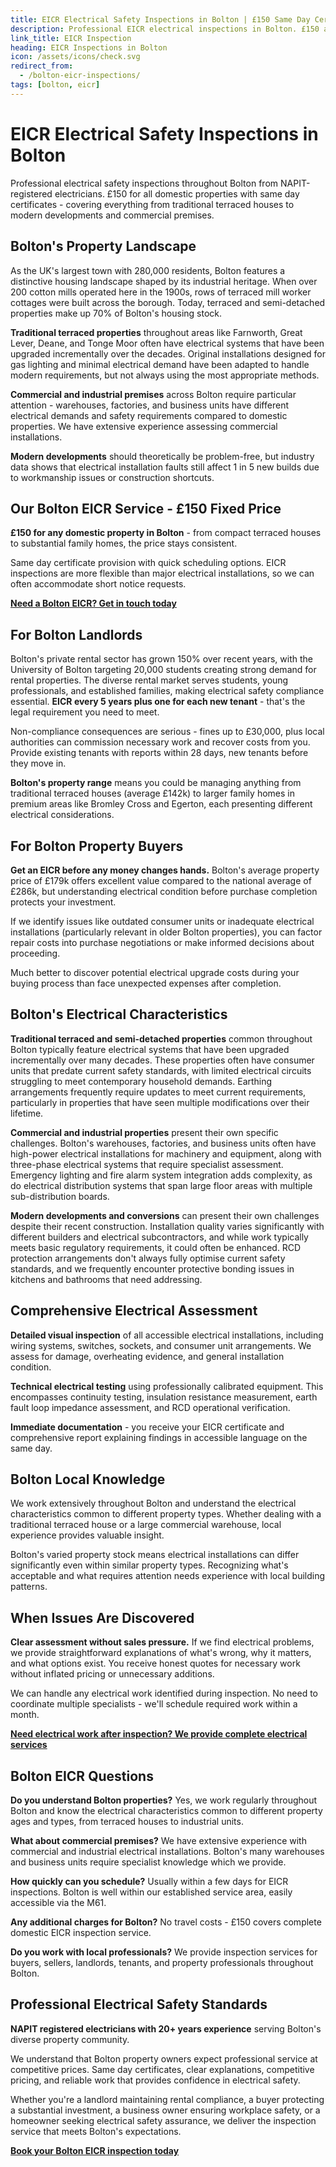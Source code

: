 ```yaml
---
title: EICR Electrical Safety Inspections in Bolton | £150 Same Day Certificate
description: Professional EICR electrical inspections in Bolton. £150 all domestic properties, same day certificates. NAPIT registered, terraced houses and commercial premises specialist.
link_title: EICR Inspection
heading: EICR Inspections in Bolton
icon: /assets/icons/check.svg
redirect_from:
  - /bolton-eicr-inspections/
tags: [bolton, eicr]
---
```


# EICR Electrical Safety Inspections in Bolton

Professional electrical safety inspections throughout Bolton from NAPIT-registered electricians. £150 for all domestic properties with same day certificates - covering everything from traditional terraced houses to modern developments and commercial premises.

## Bolton's Property Landscape

As the UK's largest town with 280,000 residents, Bolton features a distinctive housing landscape shaped by its industrial heritage. When over 200 cotton mills operated here in the 1900s, rows of terraced mill worker cottages were built across the borough. Today, terraced and semi-detached properties make up 70% of Bolton's housing stock.

**Traditional terraced properties** throughout areas like Farnworth, Great Lever, Deane, and Tonge Moor often have electrical systems that have been upgraded incrementally over the decades. Original installations designed for gas lighting and minimal electrical demand have been adapted to handle modern requirements, but not always using the most appropriate methods.

**Commercial and industrial premises** across Bolton require particular attention - warehouses, factories, and business units have different electrical demands and safety requirements compared to domestic properties. We have extensive experience assessing commercial installations.

**Modern developments** should theoretically be problem-free, but industry data shows that electrical installation faults still affect 1 in 5 new builds due to workmanship issues or construction shortcuts.

## Our Bolton EICR Service - £150 Fixed Price

**£150 for any domestic property in Bolton** - from compact terraced houses to substantial family homes, the price stays consistent.

Same day certificate provision with quick scheduling options. EICR inspections are more flexible than major electrical installations, so we can often accommodate short notice requests.

**[Need a Bolton EICR? Get in touch today](/contact/)**

## For Bolton Landlords

Bolton's private rental sector has grown 150% over recent years, with the University of Bolton targeting 20,000 students creating strong demand for rental properties. The diverse rental market serves students, young professionals, and established families, making electrical safety compliance essential. **EICR every 5 years plus one for each new tenant** - that's the legal requirement you need to meet.

Non-compliance consequences are serious - fines up to £30,000, plus local authorities can commission necessary work and recover costs from you. Provide existing tenants with reports within 28 days, new tenants before they move in.

**Bolton's property range** means you could be managing anything from traditional terraced houses (average £142k) to larger family homes in premium areas like Bromley Cross and Egerton, each presenting different electrical considerations.

## For Bolton Property Buyers

**Get an EICR before any money changes hands.** Bolton's average property price of £179k offers excellent value compared to the national average of £286k, but understanding electrical condition before purchase completion protects your investment.

If we identify issues like outdated consumer units or inadequate electrical installations (particularly relevant in older Bolton properties), you can factor repair costs into purchase negotiations or make informed decisions about proceeding.

Much better to discover potential electrical upgrade costs during your buying process than face unexpected expenses after completion.

## Bolton's Electrical Characteristics

**Traditional terraced and semi-detached properties** common throughout Bolton typically feature electrical systems that have been upgraded incrementally over many decades. These properties often have consumer units that predate current safety standards, with limited electrical circuits struggling to meet contemporary household demands. Earthing arrangements frequently require updates to meet current requirements, particularly in properties that have seen multiple modifications over their lifetime.

**Commercial and industrial properties** present their own specific challenges. Bolton's warehouses, factories, and business units often have high-power electrical installations for machinery and equipment, along with three-phase electrical systems that require specialist assessment. Emergency lighting and fire alarm system integration adds complexity, as do electrical distribution systems that span large floor areas with multiple sub-distribution boards.

**Modern developments and conversions** can present their own challenges despite their recent construction. Installation quality varies significantly with different builders and electrical subcontractors, and while work typically meets basic regulatory requirements, it could often be enhanced. RCD protection arrangements don't always fully optimise current safety standards, and we frequently encounter protective bonding issues in kitchens and bathrooms that need addressing.

## Comprehensive Electrical Assessment

**Detailed visual inspection** of all accessible electrical installations, including wiring systems, switches, sockets, and consumer unit arrangements. We assess for damage, overheating evidence, and general installation condition.

**Technical electrical testing** using professionally calibrated equipment. This encompasses continuity testing, insulation resistance measurement, earth fault loop impedance assessment, and RCD operational verification.

**Immediate documentation** - you receive your EICR certificate and comprehensive report explaining findings in accessible language on the same day.

## Bolton Local Knowledge

We work extensively throughout Bolton and understand the electrical characteristics common to different property types. Whether dealing with a traditional terraced house or a large commercial warehouse, local experience provides valuable insight.

Bolton's varied property stock means electrical installations can differ significantly even within similar property types. Recognizing what's acceptable and what requires attention needs experience with local building patterns.

## When Issues Are Discovered

**Clear assessment without sales pressure.** If we find electrical problems, we provide straightforward explanations of what's wrong, why it matters, and what options exist. You receive honest quotes for necessary work without inflated pricing or unnecessary additions.

We can handle any electrical work identified during inspection. No need to coordinate multiple specialists - we'll schedule required work within a month.

**[Need electrical work after inspection? We provide complete electrical services](/services/)**

## Bolton EICR Questions

**Do you understand Bolton properties?** Yes, we work regularly throughout Bolton and know the electrical characteristics common to different property ages and types, from terraced houses to industrial units.

**What about commercial premises?** We have extensive experience with commercial and industrial electrical installations. Bolton's many warehouses and business units require specialist knowledge which we provide.

**How quickly can you schedule?** Usually within a few days for EICR inspections. Bolton is well within our established service area, easily accessible via the M61.

**Any additional charges for Bolton?** No travel costs - £150 covers complete domestic EICR inspection service.

**Do you work with local professionals?** We provide inspection services for buyers, sellers, landlords, tenants, and property professionals throughout Bolton.

## Professional Electrical Safety Standards

**NAPIT registered electricians with 20+ years experience** serving Bolton's diverse property community.

We understand that Bolton property owners expect professional service at competitive prices. Same day certificates, clear explanations, competitive pricing, and reliable work that provides confidence in electrical safety.

Whether you're a landlord maintaining rental compliance, a buyer protecting a substantial investment, a business owner ensuring workplace safety, or a homeowner seeking electrical safety assurance, we deliver the inspection service that meets Bolton's expectations.

**[Book your Bolton EICR inspection today](/contact/)**
